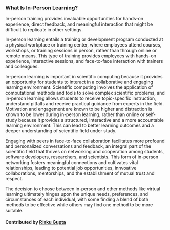 
### What Is In-Person Learning?

<!--- deck start --->
In-person training provides invaluable opportunities for hands-on experience, direct feedback, and meaningful interaction that might be difficult to replicate in other settings.
<!--- deck end --->

<!--- body start --->
In-person learning entails a training or development program conducted at a physical workplace or training center, where employees attend courses, workshops, or training sessions in person, rather than through online or remote means. This type of training provides employees with hands-on experience, interactive sessions, and face-to-face interaction with trainers and colleagues.

In-person learning is important in scientific computing because it provides an opportunity for students to interact in a collaborative and engaging learning environment. Scientific computing involves the application of computational methods and tools to solve complex scientific problems, and in-person learning allows students to receive topic-specific instruction, understand pitfalls and receive practical guidance from experts in the field. Motivation and engagement are known to be higher and distraction is known to be lower during in-person learning, rather than online or self-study because it provides a structured, interactive and  a more accountable learning environment. This can lead to better learning outcomes and a deeper understanding of scientific field under study.

Engaging with peers in face-to-face collaboration facilitates more profound and personalized conversations and feedback, an integral part of the scientific field that thrives on networking and cooperation among students, software developers, researchers, and scientists. This form of in-person networking fosters meaningful connections and cultivates vital relationships, leading to potential job opportunities, innvoative collaborations, mentorships, and the establishment of mutual trust and respect.

The decision to choose between in-person and other methods like virtual learning ultimately hinges upon the unique needs, preferences, and circumstances of each individual, with some finding a blend of both methods to be effective while others may find one method to be more suitable.


<!--- body end  --->

#### Contributed by [Rinku Gupta](https://github.com/rinkug)
 
<!---
Publish: yes
Pinned: yes
Topics: in-person learning
RSS update: 2023-03-31
--->
